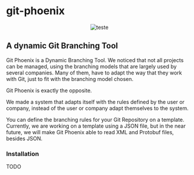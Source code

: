 # git-phoenix
<p align="center">
  <img src="https://user-images.githubusercontent.com/21197980/46575862-31a46400-c994-11e8-9006-1ade4bc720cb.png" alt="teste">
</p>

## A dynamic Git Branching Tool

Git Phoenix is a Dynamic Branching Tool. We noticed that not all projects can be managed, using the branching models that are largely used by several companies. Many of them, have to adapt the way that they work with Git, just to fit with the branching model chosen.

Git Phoenix is exactly the opposite.

We made a system that adapts itself with the rules defined by the user or company, instead of the user or company adapt themselves to the system.

You can define the branching rules for your Git Repository on a template.
Currently, we are working on a template using a JSON file, but in the near future, we will make Git Phoenix able to read XML and Protobuf files, besides JSON.

### Installation

TODO
